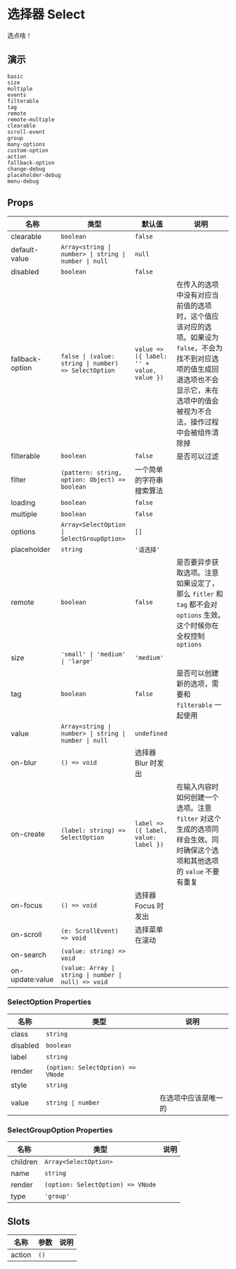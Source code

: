 # 选择器 Select

选点啥！

## 演示

```demo
basic
size
multiple
events
filterable
tag
remote
remote-multiple
clearable
scroll-event
group
many-options
custom-option
action
fallback-option
change-debug
placeholder-debug
menu-debug
```

## Props

| 名称 | 类型 | 默认值 | 说明 |
| --- | --- | --- | --- |
| clearable | `boolean` | `false` |  |
| default-value | `Array<string \| number> \| string \| number \| null` | `null` |  |
| disabled | `boolean` | `false` |  |
| fallback-option | `false \| (value: string \| number) => SelectOption` | `value => ({ label: '' + value, value })` | 在传入的选项中没有对应当前值的选项时，这个值应该对应的选项。如果设为 `false`，不会为找不到对应选项的值生成回退选项也不会显示它，未在选项中的值会被视为不合法，操作过程中会被组件清除掉 |
| filterable | `boolean` | `false` | 是否可以过滤 |
| filter | `(pattern: string, option: Object) => boolean` | 一个简单的字符串搜索算法 |  |
| loading | `boolean` | `false` |  |
| multiple | `boolean` | `false` |  |
| options | `Array<SelectOption \| SelectGroupOption>` | `[]` |  |
| placeholder | `string` | `'请选择'` |  |
| remote | `boolean` | `false` | 是否要异步获取选项。注意如果设定了，那么 `fitler` 和 `tag` 都不会对 `options` 生效。这个时候你在全权控制 `options` |
| size | `'small' \| 'medium' \| 'large'` | `'medium'` |  |
| tag | `boolean` | `false` | 是否可以创建新的选项，需要和 `filterable` 一起使用 |
| value | `Array<string \| number> \| string \| number \| null` | `undefined` |  |
| on-blur | `() => void` | 选择器 Blur 时发出 |
| on-create | `(label: string) => SelectOption` | `label => ({ label, value: label })` | 在输入内容时如何创建一个选项。注意 `filter` 对这个生成的选项同样会生效。同时确保这个选项和其他选项的 `value` 不要有重复 |
| on-focus | `() => void` | 选择器 Focus 时发出 |
| on-scroll | `(e: ScrollEvent) => void` | 选择菜单在滚动 |
| on-search | `(value: string) => void` |  |
| on-update:value | `(value: Array \| string \| number \| null) => void` |  |

### SelectOption Properties

| 名称     | 类型                              | 说明                 |
| -------- | --------------------------------- | -------------------- |
| class    | `string`                          |                      |
| disabled | `boolean`                         |                      |
| label    | `string`                          |                      |
| render   | `(option: SelectOption) => VNode` |                      |
| style    | `string`                          |                      |
| value    | `string \| number`                | 在选项中应该是唯一的 |

### SelectGroupOption Properties

| 名称     | 类型                              | 说明 |
| -------- | --------------------------------- | ---- |
| children | `Array<SelectOption>`             |      |
| name     | `string`                          |      |
| render   | `(option: SelectOption) => VNode` |      |
| type     | `'group'`                         |      |

## Slots

| 名称   | 参数 | 说明 |
| ------ | ---- | ---- |
| action | `()` |      |

